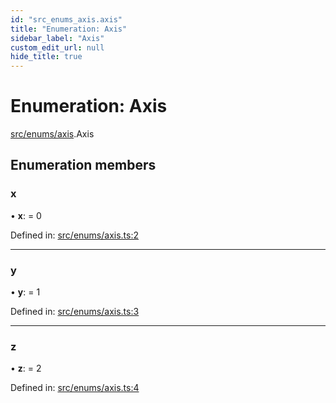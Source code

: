 ```yaml
---
id: "src_enums_axis.axis"
title: "Enumeration: Axis"
sidebar_label: "Axis"
custom_edit_url: null
hide_title: true
---
```


# Enumeration: Axis

[src/enums/axis](../modules/src_enums_axis.md).Axis

## Enumeration members

### x

• **x**: = 0

Defined in: [src/enums/axis.ts:2](https://github.com/xr3ngine/xr3ngine/blob/716a06460/packages/common/src/enums/axis.ts#L2)

___

### y

• **y**: = 1

Defined in: [src/enums/axis.ts:3](https://github.com/xr3ngine/xr3ngine/blob/716a06460/packages/common/src/enums/axis.ts#L3)

___

### z

• **z**: = 2

Defined in: [src/enums/axis.ts:4](https://github.com/xr3ngine/xr3ngine/blob/716a06460/packages/common/src/enums/axis.ts#L4)
